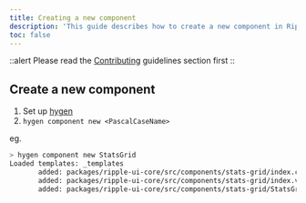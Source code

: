 ```yaml
---
title: Creating a new component
description: 'This guide describes how to create a new component in Ripple UI Core'
toc: false
---
```


::alert
Please read the [Contributing](/guidelines/contributing) guidelines section first
::

## Create a new component

1. Set up [hygen](https://www.hygen.io/docs/quick-start/)
2. `hygen component new <PascalCaseName>`

eg.

```bash
> hygen component new StatsGrid
Loaded templates: _templates
       added: packages/ripple-ui-core/src/components/stats-grid/index.css
       added: packages/ripple-ui-core/src/components/stats-grid/index.vue
       added: packages/ripple-ui-core/src/components/stats-grid/StatsGrid.stories.js
```



